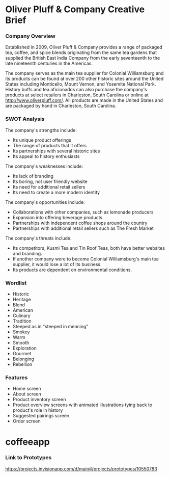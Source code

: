 # Oliver Pluff & Company Creative Brief

### Company Overview

Established in 2009, Oliver Pluff & Company provides a range of packaged tea, coffee, and spice blends originating from the same tea gardens that supplied the British East India Company from the early seventeenth to the late nineteenth centuries in the Americas.

The company serves as the main tea supplier for Colonial Williamsburg and its products can be found at over 200 other historic sites around the United States including Monticello, Mount Vernon, and Yosemite National Park. History buffs and tea aficionados can also purchase the company's products at select retailers in Charleston, South Carolina or online at http://www.oliverpluff.com/. All products are made in the United States and are packaged by hand in Charleston, South Carolina.


### SWOT Analysis

The company's strengths include:
- Its unique product offerings
- The range of products that it offers
- Its partnerships with several historic sites
- Its appeal to history enthusiasts

The company's weaknesses include:
- Its lack of branding
- Its boring, not user friendly website
- Its need for additional retail sellers
- Its need to create a more modern identity

The company's opportunities include:
- Collaborations with other companies, such as lemonade producers
- Expansion into offering beverage products
- Partnerships with independent coffee shops around the country
- Partnerships with additional retail sellers such as The Fresh Market

The company's threats include:
- Its competitors, Kusmi Tea and Tin Roof Teas, both have better websites and branding.
- If another company were to become Colonial Williamsburg's main tea supplier, it would lose a lot of its business.
- Its products are dependent on environmental conditions.


### Wordlist

- Historic
- Heritage
- Blend
- American
- Culinary
- Tradition
- Steeped as in "steeped in meaning"
- Smokey
- Warm
- Smooth
- Exploration
- Gourmet
- Belonging
- Rebellion


### Features

- Home screen
- About screen
- Product inventory screen
- Product overview screens with animated illustrations tying back to product's role in history
- Suggested pairings screen
- Order screen
# coffeeapp


### Link to Prototypes

https://projects.invisionapp.com/d/main#/projects/prototypes/10550783
